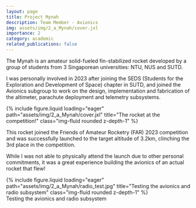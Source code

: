 ```yaml
---
layout: page
title: Project Mynah
description: Team Member - Avionics
img: assets/img/2_a_Mynah/cover.jxl
importance: 2
category: academic
related_publications: false
---
```


The Mynah is an amateur solid-fueled fin-stabilized rocket developed by a group of students from 3 Singaporean universities: NTU, NUS and SUTD.

I was personally involved in 2023 after joining the SEDS (Students for the Exploration and Development of Space) chapter in SUTD, and joined the Avionics subgroup to work on the design, implementation and fabrication of the altimeter, parachute deployment and telemetry subsystems.

<div class="row">
    <div class="col-sm mt-3 mt-md-0">
        {% include figure.liquid loading="eager" path="assets/img/2_a_Mynah/cover.jxl" title="The rocket at the competition!" class="img-fluid rounded z-depth-1" %}
    </div>
</div>

This rocket joined the Friends of Amateur Rocketry (FAR) 2023 competition and was successfully launched to the target altitude of 3.2km, clinching the 3rd place in the competition.

While I was not able to physically attend the launch due to other personal commitments, it was a great experience building the avionics of an actual rocket that flew!

<div class="row">
    <div class="col-sm mt-3 mt-md-0">
        {% include figure.liquid loading="eager" path="assets/img/2_a_Mynah/radio_test.jpg" title="Testing the avionics and radio subsystem" class="img-fluid rounded z-depth-1" %}
    </div>
</div>
<div class="caption">
    Testing the avionics and radio subsystem
</div>
